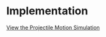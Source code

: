 # Implementation

[View the Projectile Motion Simulation](https://github.com/MG-2025P03/physics/1%20Mechanics/pSimulation.html)
